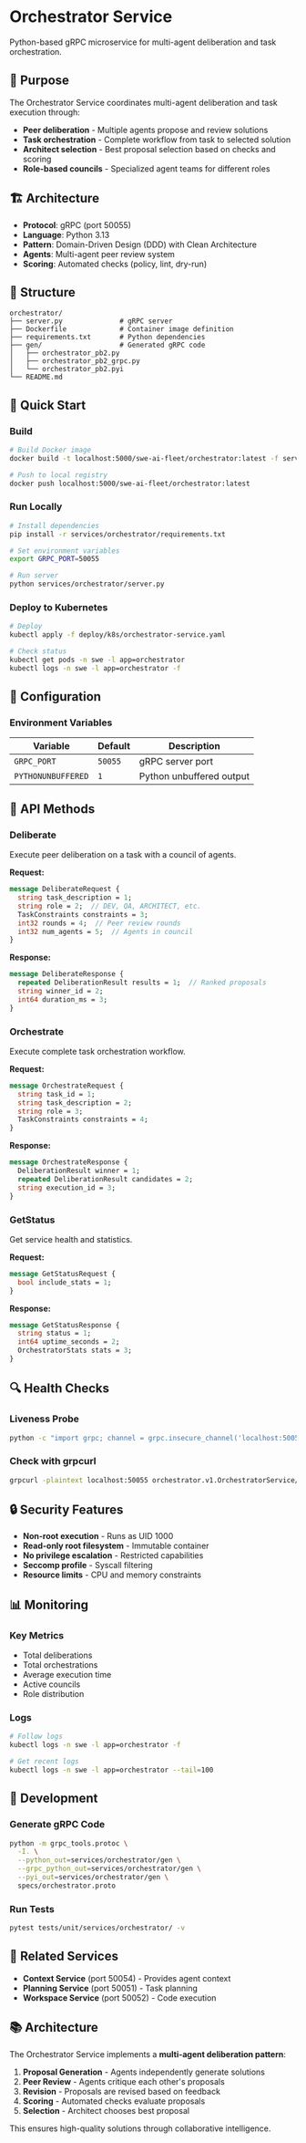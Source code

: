 # Orchestrator Service

Python-based gRPC microservice for multi-agent deliberation and task orchestration.

## 🎯 Purpose

The Orchestrator Service coordinates multi-agent deliberation and task execution through:
- **Peer deliberation** - Multiple agents propose and review solutions
- **Task orchestration** - Complete workflow from task to selected solution
- **Architect selection** - Best proposal selection based on checks and scoring
- **Role-based councils** - Specialized agent teams for different roles

## 🏗️ Architecture

- **Protocol**: gRPC (port 50055)
- **Language**: Python 3.13
- **Pattern**: Domain-Driven Design (DDD) with Clean Architecture
- **Agents**: Multi-agent peer review system
- **Scoring**: Automated checks (policy, lint, dry-run)

## 📁 Structure

```
orchestrator/
├── server.py              # gRPC server
├── Dockerfile             # Container image definition
├── requirements.txt       # Python dependencies
├── gen/                   # Generated gRPC code
│   ├── orchestrator_pb2.py
│   ├── orchestrator_pb2_grpc.py
│   └── orchestrator_pb2.pyi
└── README.md
```

## 🚀 Quick Start

### Build

```bash
# Build Docker image
docker build -t localhost:5000/swe-ai-fleet/orchestrator:latest -f services/orchestrator/Dockerfile .

# Push to local registry
docker push localhost:5000/swe-ai-fleet/orchestrator:latest
```

### Run Locally

```bash
# Install dependencies
pip install -r services/orchestrator/requirements.txt

# Set environment variables
export GRPC_PORT=50055

# Run server
python services/orchestrator/server.py
```

### Deploy to Kubernetes

```bash
# Deploy
kubectl apply -f deploy/k8s/orchestrator-service.yaml

# Check status
kubectl get pods -n swe -l app=orchestrator
kubectl logs -n swe -l app=orchestrator -f
```

## 🔧 Configuration

### Environment Variables

| Variable | Default | Description |
|----------|---------|-------------|
| `GRPC_PORT` | `50055` | gRPC server port |
| `PYTHONUNBUFFERED` | `1` | Python unbuffered output |

## 📡 API Methods

### Deliberate

Execute peer deliberation on a task with a council of agents.

**Request:**
```protobuf
message DeliberateRequest {
  string task_description = 1;
  string role = 2;  // DEV, QA, ARCHITECT, etc.
  TaskConstraints constraints = 3;
  int32 rounds = 4;  // Peer review rounds
  int32 num_agents = 5;  // Agents in council
}
```

**Response:**
```protobuf
message DeliberateResponse {
  repeated DeliberationResult results = 1;  // Ranked proposals
  string winner_id = 2;
  int64 duration_ms = 3;
}
```

### Orchestrate

Execute complete task orchestration workflow.

**Request:**
```protobuf
message OrchestrateRequest {
  string task_id = 1;
  string task_description = 2;
  string role = 3;
  TaskConstraints constraints = 4;
}
```

**Response:**
```protobuf
message OrchestrateResponse {
  DeliberationResult winner = 1;
  repeated DeliberationResult candidates = 2;
  string execution_id = 3;
}
```

### GetStatus

Get service health and statistics.

**Request:**
```protobuf
message GetStatusRequest {
  bool include_stats = 1;
}
```

**Response:**
```protobuf
message GetStatusResponse {
  string status = 1;
  int64 uptime_seconds = 2;
  OrchestratorStats stats = 3;
}
```

## 🔍 Health Checks

### Liveness Probe
```bash
python -c "import grpc; channel = grpc.insecure_channel('localhost:50055'); channel.close()"
```

### Check with grpcurl
```bash
grpcurl -plaintext localhost:50055 orchestrator.v1.OrchestratorService/GetStatus
```

## 🔒 Security Features

- **Non-root execution** - Runs as UID 1000
- **Read-only root filesystem** - Immutable container
- **No privilege escalation** - Restricted capabilities
- **Seccomp profile** - Syscall filtering
- **Resource limits** - CPU and memory constraints

## 📊 Monitoring

### Key Metrics
- Total deliberations
- Total orchestrations
- Average execution time
- Active councils
- Role distribution

### Logs
```bash
# Follow logs
kubectl logs -n swe -l app=orchestrator -f

# Get recent logs
kubectl logs -n swe -l app=orchestrator --tail=100
```

## 🧪 Development

### Generate gRPC Code
```bash
python -m grpc_tools.protoc \
  -I. \
  --python_out=services/orchestrator/gen \
  --grpc_python_out=services/orchestrator/gen \
  --pyi_out=services/orchestrator/gen \
  specs/orchestrator.proto
```

### Run Tests
```bash
pytest tests/unit/services/orchestrator/ -v
```

## 🔗 Related Services

- **Context Service** (port 50054) - Provides agent context
- **Planning Service** (port 50051) - Task planning
- **Workspace Service** (port 50052) - Code execution

## 📚 Architecture

The Orchestrator Service implements a **multi-agent deliberation pattern**:

1. **Proposal Generation** - Agents independently generate solutions
2. **Peer Review** - Agents critique each other's proposals
3. **Revision** - Proposals are revised based on feedback
4. **Scoring** - Automated checks evaluate proposals
5. **Selection** - Architect chooses best proposal

This ensures high-quality solutions through collaborative intelligence.


